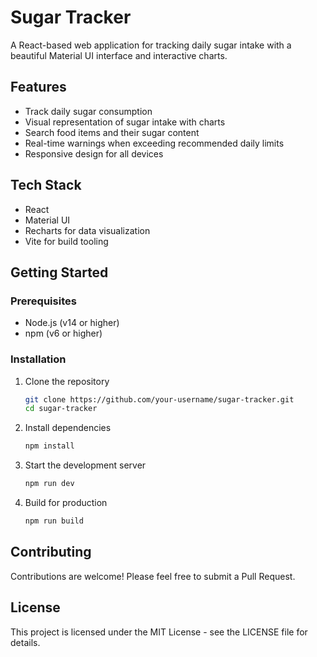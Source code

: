 # Sugar Tracker

A React-based web application for tracking daily sugar intake with a beautiful Material UI interface and interactive charts.

## Features

- Track daily sugar consumption
- Visual representation of sugar intake with charts
- Search food items and their sugar content
- Real-time warnings when exceeding recommended daily limits
- Responsive design for all devices

## Tech Stack

- React
- Material UI
- Recharts for data visualization
- Vite for build tooling

## Getting Started

### Prerequisites

- Node.js (v14 or higher)
- npm (v6 or higher)

### Installation

1. Clone the repository
   ```bash
   git clone https://github.com/your-username/sugar-tracker.git
   cd sugar-tracker
   ```

2. Install dependencies
   ```bash
   npm install
   ```

3. Start the development server
   ```bash
   npm run dev
   ```

4. Build for production
   ```bash
   npm run build
   ```

## Contributing

Contributions are welcome! Please feel free to submit a Pull Request.

## License

This project is licensed under the MIT License - see the LICENSE file for details.